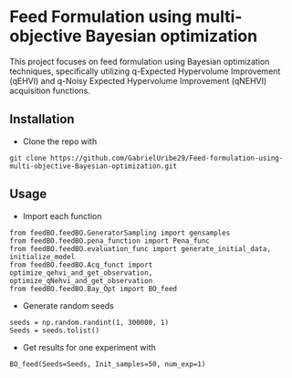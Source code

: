 # Feed Formulation using multi-objective Bayesian optimization

This project focuses on feed formulation using Bayesian optimization techniques, specifically utilizing q-Expected Hypervolume Improvement (qEHVI) and q-Noisy Expected Hypervolume Improvement (qNEHVI) acquisition functions.

## Installation

* Clone the repo with
```
git clone https://github.com/GabrielUribe29/Feed-formulation-using-multi-objective-Bayesian-optimization.git
```
## Usage

* Import each function
```
from feedBO.feedBO.GeneratorSampling import gensamples
from feedBO.feedBO.pena_function import Pena_func
from feedBO.feedBO.evaluation_func import generate_initial_data, initialize_model
from feedBO.feedBO.Acq_funct import optimize_qehvi_and_get_observation, optimize_qNehvi_and_get_observation
from feedBO.feedBO.Bay_Opt import BO_feed
```
* Generate random seeds
```
seeds = np.random.randint(1, 300000, 1)
Seeds = seeds.tolist()
```
* Get results for one experiment with
```
BO_feed(Seeds=Seeds, Init_samples=50, num_exp=1)
```
